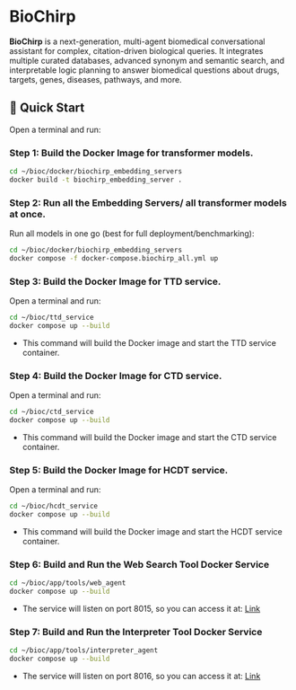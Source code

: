 
# BioChirp

**BioChirp** is a next-generation, multi-agent biomedical conversational assistant for complex, citation-driven biological queries. It integrates multiple curated databases, advanced synonym and semantic search, and interpretable logic planning to answer biomedical questions about drugs, targets, genes, diseases, pathways, and more.


## 🚀 Quick Start

Open a terminal and run:

### Step 1: Build the Docker Image for transformer models.

```bash
cd ~/bioc/docker/biochirp_embedding_servers
docker build -t biochirp_embedding_server .
```
### Step 2: Run all the Embedding Servers/ all transformer models at once.

Run all models in one go (best for full deployment/benchmarking):

```bash
cd ~/bioc/docker/biochirp_embedding_servers
docker compose -f docker-compose.biochirp_all.yml up
```


### Step 3: Build the Docker Image for TTD service.


Open a terminal and run:

```bash
cd ~/bioc/ttd_service
docker compose up --build
```

* This command will build the Docker image and start the TTD service container.


### Step 4: Build the Docker Image for CTD service.


Open a terminal and run:

```bash
cd ~/bioc/ctd_service
docker compose up --build
```

* This command will build the Docker image and start the CTD service container.



### Step 5: Build the Docker Image for HCDT service.


Open a terminal and run:

```bash
cd ~/bioc/hcdt_service
docker compose up --build
```

* This command will build the Docker image and start the HCDT service container.


### Step 6: Build and Run the Web Search Tool Docker Service
```bash
cd ~/bioc/app/tools/web_agent
docker compose up --build
```

* The service will listen on port 8015, so you can access it at: [Link](http://192.168.22.20:8015)


### Step 7: Build and Run the Interpreter Tool Docker Service
```bash
cd ~/bioc/app/tools/interpreter_agent
docker compose up --build
```

* The service will listen on port 8016, so you can access it at: [Link](http://192.168.22.20:8016)

